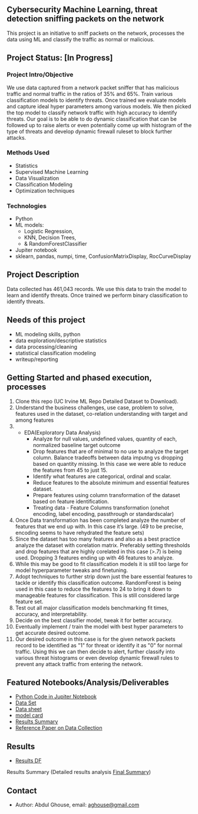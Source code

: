 ## Cybersecurity Machine Learning, threat detection sniffing packets on the network
This project is an initiative to sniff packets on the network, processes the data using ML and classify the traffic as normal or malicious.

## Project Status: [In Progress]

### Project Intro/Objective
We use data captured from a network packet sniffer that has malicious traffic and normal traffic in the ratios of 35% and 65%. Train various classification models to identify threats. Once trained we evaluate models and capture ideal hyper parameters among various models. We then picked the top model to classify network traffic with high accuracy to identify threats. Our goal is to be able to do dynamic classification that can be followed up to raise alerts or even potentially come up with histogram of the type of threats and develop dynamic firewall ruleset to block further attacks.

### Methods Used
* Statistics
* Supervised Machine Learning
* Data Visualization
* Classification Modeling
* Optimization techniques

### Technologies
* Python
* ML models: 
    - Logistic Regression, 
    - KNN, Decision Trees, 
    - & RandomForestClassifier 
* Jupiter notebook
* sklearn, pandas, numpi, time, ConfusionMatrixDisplay, RocCurveDisplay

## Project Description
Data collected has 461,043 records. We use this data to train the model to learn and identify threats. Once trained we perform binary classification
to identify threats. 

## Needs of this project
- ML modeling skills, python
- data exploration/descriptive statistics
- data processing/cleaning
- statistical classification modeling
- writeup/reporting

## Getting Started and phased execution, processes
1.	Clone this repo (UC Irvine ML Repo Detailed Dataset to Download).
2.	Understand the business challenges, use case, problem to solve, features used in the dataset, co-relation understanding with target and among features 
3.	* EDA(Exploratory Data Analysis)
        - Analyze for null values, undefined values, quantity of each, normalized baseline target outcome
        - Drop features that are of minimal to no use to analyze the target column. Balance tradeoffs between data imputng vs dropping based on quantity missing. In this case we were able to reduce the features from 45 to just 15.
        - Identify what features are categorical, ordinal and scalar.
        - Reduce features to the absolute minimum and essential features dataset.
        - Prepare features using column transformation of the dataset based on feature identification.
        - Treating data - Feature Columns transformation (onehot encoding, label encoding, passthrough or standardscalar)
4.	Once Data transformation has been completed analyze the number of features that we end up with. In this case it’s large. (49 to be precise, encoding seems to have rehydrated the feature sets)
5.	Since the dataset has too many features and also as a best practice analyze the dataset with corelation matrix. Preferably setting thresholds and drop features that are highly corelated in this case (>.7) is being used. Dropping 3 features ending up with 46 features to analyze.
6.	While this may be good to fit classification models it is still too large for model hyperparameter tweaks and finetuning.
7.	Adopt techniques to further strip down just the bare essential features to tackle or identify this classification outcome. RandomForest is being used in this case to reduce the features to 24 to bring it down to manageable features for classification. This is still considered large feature set.
8.	Test out all major classification models benchmarking fit times, accuracy, and interpretability.
9.	Decide on the best classifier model, tweak it for better accuracy.
10.	Eventually implement / train the model with best hyper parameters to get accurate desired outcome.
11.	Our desired outcome in this case is for the given network packets record to be identified as "1" for threat or identify it as "0" for normal traffic. Using this we can then decide to alert, further classify into various threat histograms or even develop dynamic firewall rules to prevent any attack traffic from entering the network.


## Featured Notebooks/Analysis/Deliverables
* [Python Code in Jupiter Notebook](https://github.com/aaghouse/Cybersecurity_ML/blob/main/cyber_ml_capstone.ipynb)
* [Data Set](https://github.com/aaghouse/Cybersecurity_ML/tree/main/dataset)
* [Data sheet](https://github.com/aaghouse/Cybersecurity_ML/blob/main/dataset/cyber_sec_network_datasheet.pdf)
* [model card]()
* [Results Summary](https://github.com/aaghouse/Cybersecurity_ML/blob/main/images/results-stark-color.png)
* [Reference Paper on Data Collection](https://github.com/aaghouse/Cybersecurity_ML/blob/main/dataset/Testbed%20%26%20attacks%20of%20TON_IoT%20datasets.pdf)

## Results
* [Results DF](https://github.com/aaghouse/Cybersecurity_ML/blob/main/images/results-table.png)

Results Summary (Detailed results analysis [Final Summary](https://github.com/??))
## Contact 
* Author: Abdul Ghouse, email: aghouse@gmail.com
